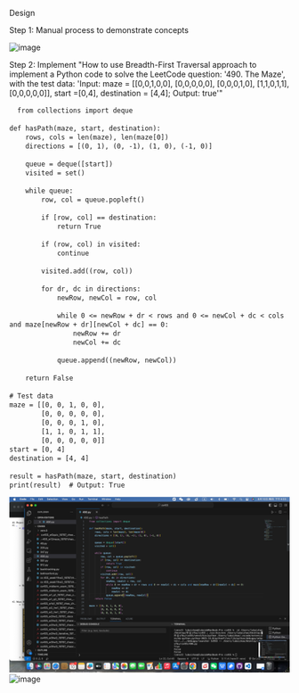 Design


Step 1: Manual process to demonstrate concepts


![image](https://github.com/ceciliazhao1/Algorithm/tree/main/Breadth%20First%20Search/Maze/img/4.png)


Step 2: Implement
"How to use Breadth-First Traversal approach to implement a Python code to solve the LeetCode question: '490. The Maze', with the test data: 'Input: maze = [[0,0,1,0,0], [0,0,0,0,0], [0,0,0,1,0], [1,1,0,1,1], [0,0,0,0,0]], start =[0,4], destination = [4,4]; Output: true'"

```
  from collections import deque

def hasPath(maze, start, destination):
    rows, cols = len(maze), len(maze[0])
    directions = [(0, 1), (0, -1), (1, 0), (-1, 0)]

    queue = deque([start])
    visited = set()

    while queue:
        row, col = queue.popleft()

        if [row, col] == destination:
            return True

        if (row, col) in visited:
            continue

        visited.add((row, col))

        for dr, dc in directions:
            newRow, newCol = row, col

            while 0 <= newRow + dr < rows and 0 <= newCol + dc < cols and maze[newRow + dr][newCol + dc] == 0:
                newRow += dr
                newCol += dc

            queue.append((newRow, newCol))

    return False

# Test data
maze = [[0, 0, 1, 0, 0],
        [0, 0, 0, 0, 0],
        [0, 0, 0, 1, 0],
        [1, 1, 0, 1, 1],
        [0, 0, 0, 0, 0]]
start = [0, 4]
destination = [4, 4]

result = hasPath(maze, start, destination)
print(result)  # Output: True

```

![image](https://github.com/ceciliazhao1/Algorithm/blob/main/Breadth%20First%20Search/Maze/img/1.png)
![image](https://github.com/ceciliazhao1/Algorithm/tree/main/Breadth%20First%20Search/Maze/img/2.png)
